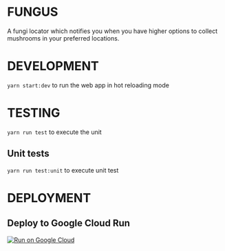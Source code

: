 # FUNGUS

A fungi locator which notifies you when you have higher options to collect mushrooms in your preferred locations.

# DEVELOPMENT

`yarn start:dev` to run the web app in hot reloading mode

# TESTING

`yarn run test` to execute the unit

## Unit tests

`yarn run test:unit` to execute unit test

# DEPLOYMENT

## Deploy to Google Cloud Run

[![Run on Google Cloud](https://deploy.cloud.run/button.svg)](https://deploy.cloud.run)
